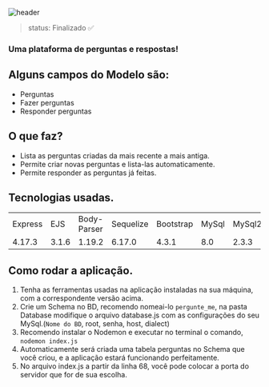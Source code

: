 ![header](https://user-images.githubusercontent.com/95944454/159194797-881b4d7d-be0c-4ddb-a457-9616737830f4.jpeg)

> status: Finalizado ✅

### Uma plataforma de perguntas e respostas!

## Alguns campos do Modelo são:

+ Perguntas
+ Fazer perguntas
+ Responder perguntas

## O que faz?

+ Lista as perguntas criadas da mais recente a mais antiga.
+ Permite criar novas perguntas e lista-las automaticamente.
+ Permite responder as perguntas já feitas.

## Tecnologias usadas.

<table>
  <tr>
    <td>Express</td>
    <td>EJS</td>
    <td>Body-Parser</td>
    <td>Sequelize</td>
    <td>Bootstrap</td>
    <td>MySql</td>
    <td>MySql2</td>
  </tr>
  <tr>
    <td>4.17.3</td>
    <td>3.1.6</td>
    <td>1.19.2</td>
    <td>6.17.0</td>
    <td>4.3.1</td>
    <td>8.0</td>
    <td>2.3.3</td>
  </tr>
</table>

## Como rodar a aplicação.

1) Tenha as ferramentas usadas na aplicação instaladas na sua máquina, com a correspondente versão acima.
2) Crie um Schema no BD, recomendo nomeai-lo ```pergunte_me```, na pasta Database modifique o arquivo database.js com as configurações do seu MySql.(```Nome do BD```, root, senha, host, dialect)
3) Recomendo instalar o Nodemon e executar no terminal o comando, ``` nodemon index.js ```
5) Automaticamente será criada uma tabela perguntas no Schema que você criou, e a aplicação estará funcionando perfeitamente.
6) No arquivo index.js a partir da linha 68, você pode colocar a porta do servidor que for de sua escolha.
